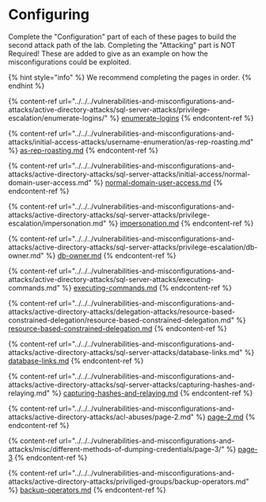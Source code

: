 # Configuring

Complete the "Configuration" part of each of these pages to build the second attack path of the lab. Completing the "Attacking" part is NOT Required! These are added to give as an example on how the misconfigurations could be exploited.

{% hint style="info" %}
We recommend completing the pages in order.
{% endhint %}

{% content-ref url="../../../vulnerabilities-and-misconfigurations-and-attacks/active-directory-attacks/sql-server-attacks/privilege-escalation/enumerate-logins/" %}
[enumerate-logins](../../../vulnerabilities-and-misconfigurations-and-attacks/active-directory-attacks/sql-server-attacks/privilege-escalation/enumerate-logins/)
{% endcontent-ref %}

{% content-ref url="../../../vulnerabilities-and-misconfigurations-and-attacks/initial-access-attacks/username-enumeration/as-rep-roasting.md" %}
[as-rep-roasting.md](../../../vulnerabilities-and-misconfigurations-and-attacks/initial-access-attacks/username-enumeration/as-rep-roasting.md)
{% endcontent-ref %}

{% content-ref url="../../../vulnerabilities-and-misconfigurations-and-attacks/active-directory-attacks/sql-server-attacks/initial-access/normal-domain-user-access.md" %}
[normal-domain-user-access.md](../../../vulnerabilities-and-misconfigurations-and-attacks/active-directory-attacks/sql-server-attacks/initial-access/normal-domain-user-access.md)
{% endcontent-ref %}

{% content-ref url="../../../vulnerabilities-and-misconfigurations-and-attacks/active-directory-attacks/sql-server-attacks/privilege-escalation/impersonation.md" %}
[impersonation.md](../../../vulnerabilities-and-misconfigurations-and-attacks/active-directory-attacks/sql-server-attacks/privilege-escalation/impersonation.md)
{% endcontent-ref %}

{% content-ref url="../../../vulnerabilities-and-misconfigurations-and-attacks/active-directory-attacks/sql-server-attacks/privilege-escalation/db-owner.md" %}
[db-owner.md](../../../vulnerabilities-and-misconfigurations-and-attacks/active-directory-attacks/sql-server-attacks/privilege-escalation/db-owner.md)
{% endcontent-ref %}

{% content-ref url="../../../vulnerabilities-and-misconfigurations-and-attacks/active-directory-attacks/sql-server-attacks/executing-commands.md" %}
[executing-commands.md](../../../vulnerabilities-and-misconfigurations-and-attacks/active-directory-attacks/sql-server-attacks/executing-commands.md)
{% endcontent-ref %}

{% content-ref url="../../../vulnerabilities-and-misconfigurations-and-attacks/active-directory-attacks/delegation-attacks/resource-based-constrained-delegation/resource-based-constrained-delegation.md" %}
[resource-based-constrained-delegation.md](../../../vulnerabilities-and-misconfigurations-and-attacks/active-directory-attacks/delegation-attacks/resource-based-constrained-delegation/resource-based-constrained-delegation.md)
{% endcontent-ref %}

{% content-ref url="../../../vulnerabilities-and-misconfigurations-and-attacks/active-directory-attacks/sql-server-attacks/database-links.md" %}
[database-links.md](../../../vulnerabilities-and-misconfigurations-and-attacks/active-directory-attacks/sql-server-attacks/database-links.md)
{% endcontent-ref %}

{% content-ref url="../../../vulnerabilities-and-misconfigurations-and-attacks/active-directory-attacks/sql-server-attacks/capturing-hashes-and-relaying.md" %}
[capturing-hashes-and-relaying.md](../../../vulnerabilities-and-misconfigurations-and-attacks/active-directory-attacks/sql-server-attacks/capturing-hashes-and-relaying.md)
{% endcontent-ref %}

{% content-ref url="../../../vulnerabilities-and-misconfigurations-and-attacks/active-directory-attacks/acl-abuses/page-2.md" %}
[page-2.md](../../../vulnerabilities-and-misconfigurations-and-attacks/active-directory-attacks/acl-abuses/page-2.md)
{% endcontent-ref %}

{% content-ref url="../../../vulnerabilities-and-misconfigurations-and-attacks/misc/different-methods-of-dumping-credentials/page-3/" %}
[page-3](../../../vulnerabilities-and-misconfigurations-and-attacks/misc/different-methods-of-dumping-credentials/page-3/)
{% endcontent-ref %}

{% content-ref url="../../../vulnerabilities-and-misconfigurations-and-attacks/active-directory-attacks/priviliged-groups/backup-operators.md" %}
[backup-operators.md](../../../vulnerabilities-and-misconfigurations-and-attacks/active-directory-attacks/priviliged-groups/backup-operators.md)
{% endcontent-ref %}

